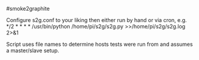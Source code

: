 #smoke2graphite

Configure s2g.conf to your liking then either run by hand or via cron, e.g.
*/2 * * * * /usr/bin/python /home/pi/s2g/s2g.py >>/home/pi/s2g/s2g.log 2>&1

Script uses file names to determine hosts tests were run from and assumes a master/slave setup.

